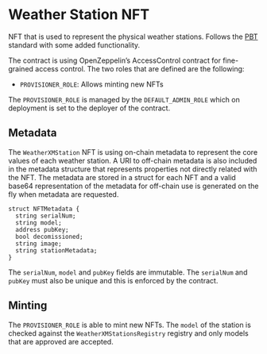 # Weather Station NFT

NFT that is used to represent the physical weather stations. Follows the [PBT](https://eips.ethereum.org/EIPS/eip-5791) standard with some added functionality.

The contract is using OpenZeppelin’s AccessControl contract for fine-grained access control. The two roles that are defined are the following:

- `PROVISIONER_ROLE`: Allows minting new NFTs

The `PROVISIONER_ROLE` is managed by the `DEFAULT_ADMIN_ROLE` which on deployment is set to the deployer of the contract.


## Metadata

The `WeatherXMStation` NFT is using on-chain metadata to represent the core values of each weather station. A URI to off-chain metadata is also included in the metadata structure that represents properties not directly related with the NFT. The metadata are stored in a struct for each NFT and a valid base64 representation of the metadata for off-chain use is generated on the fly when metadata are requested.
```
struct NFTMetadata {
  string serialNum;
  string model;
  address pubKey;
  bool decomissioned;
  string image;
  string stationMetadata;
}
```
The `serialNum`, `model` and `pubKey` fields are immutable. The `serialNum` and `pubKey` must also be unique and this is enforced by the contract.

## Minting

The `PROVISIONER_ROLE` is able to mint new NFTs. The `model` of the station is checked against the `WeatherXMStationsRegistry` registry and only models that are approved are accepted.